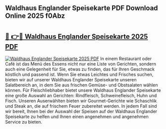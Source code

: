 ## Waldhaus Englander Speisekarte PDF Download Online 2025 f0Abz

# <h2><a href="http://gceghv.nevu.top/?p=Waldhaus+Englander+Speisekarte">🔗 👉🔴 Waldhaus Englander Speisekarte 2025 PDF</a></h2>

[![Waldhaus Englander Speisekarte 2025 PDF](https://i.imgur.com/dBaPXMq.png)](http://gceghv.nevu.top/?p=Waldhaus+Englander+Speisekarte)
In einem Restaurant oder Café ist das Menü des Essens nicht nur eine Liste von Gerichten, sondern auch eine Gelegenheit für Sie, etwas zu finden, das für Ihren Geschmack köstlich und passend ist. Wenn Sie etwas Leichtes und Frisches suchen, bieten wir auf unserer Waldhaus Englander Speisekarte unseren Salatbereich an, in dem Sie aus frischen Gemüse- und Obstsalaten wählen können. Für Fleischliebhaber bietet unsere Waldhaus Englander Speisekarte eine große Auswahl an Gerichten: Rindfleisch, Schweinefleisch, Huhn und Fisch. Unseren Auserwählten bieten wir Gourmet-Gerichte wie Schaschlik und Steak an, die auf frischem Feuer zubereitet werden. In jedem Fall sind wir bereit, Ihnen bei der Auswahl der Speisen auf der Waldhaus Englander Speisekarte zu helfen und Ihnen einen angenehmen und angenehmen Service zu bieten.
